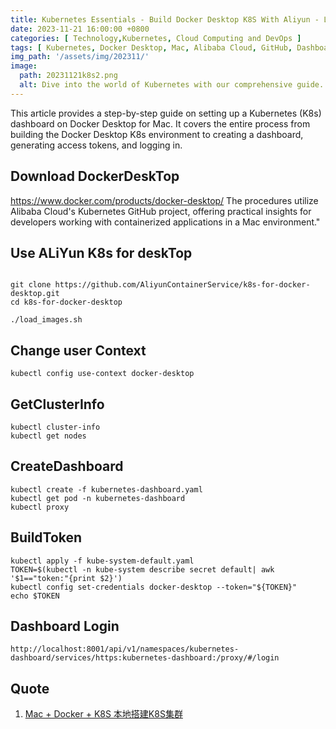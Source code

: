 ```yaml
---
title: Kubernetes Essentials - Build Docker Desktop K8S With Aliyun - Lesson 02
date: 2023-11-21 16:00:00 +0800
categories: [ Technology,Kubernetes, Cloud Computing and DevOps ]
tags: [ Kubernetes, Docker Desktop, Mac, Alibaba Cloud, GitHub, Dashboard, Token Generation, Cloud Computing, Containerization, DevOps ]
img_path: '/assets/img/202311/'
image:
  path: 20231121k8s2.png
  alt: Dive into the world of Kubernetes with our comprehensive guide.
---
```


This article provides a step-by-step guide on setting up a Kubernetes (K8s) dashboard on Docker Desktop for Mac. It covers the entire process from building the Docker Desktop K8s environment to creating a dashboard, generating access tokens, and logging in.


## Download DockerDeskTop

https://www.docker.com/products/docker-desktop/
The procedures utilize Alibaba Cloud's Kubernetes GitHub project, offering practical insights for developers working with containerized applications in a Mac environment."


## Use ALiYun K8s for deskTop

```shell

git clone https://github.com/AliyunContainerService/k8s-for-docker-desktop.git
cd k8s-for-docker-desktop
 
./load_images.sh

```


## Change user Context

```shell
kubectl config use-context docker-desktop
```

## GetClusterInfo

```shell
kubectl cluster-info
kubectl get nodes
```

## CreateDashboard
```shell
kubectl create -f kubernetes-dashboard.yaml
kubectl get pod -n kubernetes-dashboard
kubectl proxy
```

## BuildToken

```shell
kubectl apply -f kube-system-default.yaml
TOKEN=$(kubectl -n kube-system describe secret default| awk '$1=="token:"{print $2}')
kubectl config set-credentials docker-desktop --token="${TOKEN}"
echo $TOKEN

```


## Dashboard Login

```shell
http://localhost:8001/api/v1/namespaces/kubernetes-dashboard/services/https:kubernetes-dashboard:/proxy/#/login

```

## Quote

1. [Mac + Docker + K8S 本地搭建K8S集群](https://juejin.cn/post/7125350745419251749)
